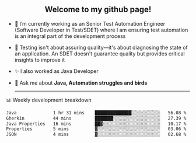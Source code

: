 <h2 align="center">Welcome to my github page!</h2>

- 🔭 I’m currently working as an Senior Test Automation Engineer (Software Developer in Test/SDET) where I am ensuring test automation is an integral part of the development process
- 🎩 Testing isn't about assuring quality—it's about diagnosing the state of an application. An SDET doesn't guarantee quality but provides critical insights to improve it
- ✨ I also worked as Java Developer
- 💬 Ask me about **Java, Automation struggles and birds**
  
  -------
  
📊 Weekly development breakdown

<!--START_SECTION:waka-->

```txt
Java              1 hr 31 mins    ██████████████░░░░░░░░░░░   56.08 %
Gherkin           44 mins         ███████░░░░░░░░░░░░░░░░░░   27.39 %
Java Properties   16 mins         ██▓░░░░░░░░░░░░░░░░░░░░░░   10.17 %
Properties        5 mins          ▓░░░░░░░░░░░░░░░░░░░░░░░░   03.06 %
JSON              4 mins          ▓░░░░░░░░░░░░░░░░░░░░░░░░   02.68 %
```

<!--END_SECTION:waka-->
